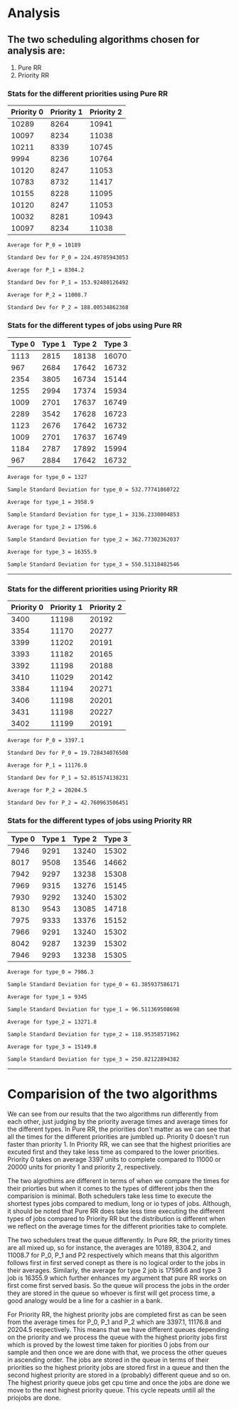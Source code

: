 # Analysis

## The two scheduling algorithms chosen for analysis are:
1. Pure RR
2. Priority RR

### Stats for the different priorities using Pure RR 
| Priority 0 	| Priority 1 	| Priority 2 	|
|------------	|------------	|------------	|
| 10289      	| 8264       	| 10941      	|
| 10097      	| 8234       	| 11038      	|
| 10211      	| 8339       	| 10745      	|
| 9994       	| 8236       	| 10764      	|
| 10120      	| 8247       	| 11053      	|
| 10783      	| 8732       	| 11417      	|
| 10155      	| 8228       	| 11095      	|
| 10120      	| 8247       	| 11053      	|
| 10032      	| 8281       	| 10943      	|
| 10097      	| 8234       	| 11038      	|

```
Average for P_0 = 10189

Standard Dev for P_0 = 224.49785943053

Average for P_1 = 8304.2

Standard Dev for P_1 = 153.92480126492

Average for P_2 = 11008.7

Standard Dev for P_2 = 188.00534862368
```

### Stats for the different types of jobs using Pure RR
| Type 0 	| Type 1 	| Type 2 	| Type 3 	|
|--------	|--------	|--------	|--------	|
| 1113   	| 2815   	| 18138  	| 16070  	|
| 967    	| 2684   	| 17642  	| 16732  	|
| 2354   	| 3805   	| 16734  	| 15144  	|
| 1255   	| 2994   	| 17374  	| 15934  	|
| 1009   	| 2701   	| 17637  	| 16749  	|
| 2289   	| 3542   	| 17628  	| 16723  	|
| 1123   	| 2676   	| 17642  	| 16732  	|
| 1009   	| 2701   	| 17637  	| 16749  	|
| 1184   	| 2787   	| 17892  	| 15994  	|
| 967    	| 2884   	| 17642  	| 16732  	|

```
Average for type_0 = 1327

Sample Standard Deviation for type_0 = 532.77741860722

Average for type_1 = 3958.9

Sample Standard Deviation for type_1 = 3136.2330004853

Average for type_2 = 17596.6

Sample Standard Deviation for type_2 = 362.77302362037

Average for type_3 = 16355.9

Sample Standard Deviation for type_3 = 550.51318482546

```

***
### Stats for the different priorities using Priority RR
| Priority 0 	| Priority 1 	| Priority 2 	|
|------------	|------------	|------------	|
| 3400       	| 11198      	| 20192      	|
| 3354       	| 11170      	| 20277      	|
| 3399       	| 11202      	| 20191      	|
| 3393       	| 11182      	| 20165      	|
| 3392       	| 11198      	| 20188      	|
| 3410       	| 11029      	| 20142      	|
| 3384       	| 11194      	| 20271      	|
| 3406       	| 11198      	| 20201      	|
| 3431       	| 11198      	| 20227      	|
| 3402       	| 11199      	| 20191      	|

```
Average for P_0 = 3397.1

Standard Dev for P_0 = 19.728434076508

Average for P_1 = 11176.8

Standard Dev for P_1 = 52.851574138231

Average for P_2 = 20204.5

Standard Dev for P_2 = 42.760963506451

```

### Stats for the different types of jobs using Priority RR
| Type 0 | Type 1 | Type 2 | Type 3 |
|--------|--------|--------|--------|
| 7946   | 9291   | 13240  | 15302  |
| 8017   | 9508   | 13546  | 14662  |
| 7942   | 9297   | 13238  | 15308  |
| 7969   | 9315   | 13276  | 15145  |
| 7930   | 9292   | 13240  | 15302  |
| 8130   | 9543   | 13085  | 14718  |
| 7975   | 9333   | 13376  | 15152  |
| 7966   | 9291   | 13240  | 15302  |
| 8042   | 9287   | 13239  | 15302  |
| 7946   | 9293   | 13238  | 15305  |

```
Average for type_0 = 7986.3

Sample Standard Deviation for type_0 = 61.385937586171

Average for type_1 = 9345

Sample Standard Deviation for type_1 = 96.511369508698

Average for type_2 = 13271.8

Sample Standard Deviation for type_2 = 118.95358571962

Average for type_3 = 15149.8

Sample Standard Deviation for type_3 = 250.82122894382
```

***
# Comparision of the two algorithms
We can see from our results that the two algorithms run differently from each other, just judging by the priority average times and  average times for the different types. In Pure RR, the priorities don't matter as we can see that all the times for the different priorities are jumbled up. Priority 0 doesn't run faster than priority 1. 
In Priority RR, we can see that the highest priorities are excuted first and they take less time as compared to the lower priorities. Priority 0 takes on average 3397 units to complete compared to 11000 or 20000 units for priority 1 and priority 2, respectively.

The two algrothims are different in terms of when we compare the times for their priorties but when it comes to the types of different jobs then the comparision is minimal. Both schedulers take less time to execute the shortest types jobs compared to medium, long or io types of jobs. Although, it should be noted that Pure RR does take less time executing the different types of jobs compared to Priority RR but the distribution is different when we reflect on the average times for the different priorities take to complete. 

The two schedulers treat the queue differently. In Pure RR, the priority times are all mixed up, so for instance, the averages are 10189, 8304.2, and 11008.7 for P_0, P_1 and P2 respectively which means that this algorithm follows first in first served conept as there is no logical order to the jobs in their averages. Similarly, the average for type 2 job is 17596.6 and type 3 job is 16355.9 which further enhances my argument that pure RR works on first come first served basis. So the queue will process the jobs in the order they are stored in the queue so whoever is first will get process time, a good analogy would be a line for a cashier in a bank.

For Priority RR, the highest priority jobs are completed first as can be seen from the average times for P_0, P_1 and P_2 which are 3397.1, 11176.8 and 20204.5 respectively. This means that we have different queues depending on the priority and we process the queue with the highest priority jobs first which is proved by the lowest time taken for piorities 0 jobs from our sample and then once we are done with that, we process the other queues in ascending order. The jobs are stored in the queue in terms of their priorities so the highest priority jobs are stored first in a queue and then the second highest priority are stored in a (probably) different queue and so on. The highest priority queue jobs get cpu time and once the jobs are done we move to the next highest priority queue. This cycle repeats untill all the priojobs are done.
